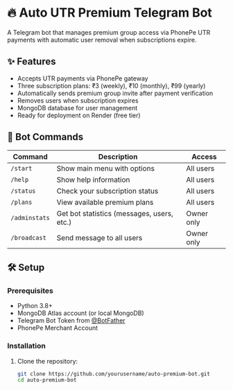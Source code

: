 # 🔥 Auto UTR Premium Telegram Bot

A Telegram bot that manages premium group access via PhonePe UTR payments with automatic user removal when subscriptions expire.

## ✨ Features

- Accepts UTR payments via PhonePe gateway
- Three subscription plans: ₹3 (weekly), ₹10 (monthly), ₹99 (yearly)
- Automatically sends premium group invite after payment verification
- Removes users when subscription expires
- MongoDB database for user management
- Ready for deployment on Render (free tier)

## 🤖 Bot Commands

| Command | Description | Access |
|---------|-------------|--------|
| `/start` | Show main menu with options | All users |
| `/help`  | Show help information | All users |
| `/status` | Check your subscription status | All users |
| `/plans` | View available premium plans | All users |
| `/adminstats` | Get bot statistics (messages, users, etc.) | Owner only |
| `/broadcast` | Send message to all users | Owner only |

## 🛠️ Setup

### Prerequisites
- Python 3.8+
- MongoDB Atlas account (or local MongoDB)
- Telegram Bot Token from [@BotFather](https://t.me/BotFather)
- PhonePe Merchant Account

### Installation
1. Clone the repository:
   ```bash
   git clone https://github.com/yourusername/auto-premium-bot.git
   cd auto-premium-bot
